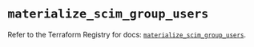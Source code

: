 # `materialize_scim_group_users`

Refer to the Terraform Registry for docs: [`materialize_scim_group_users`](https://registry.terraform.io/providers/materializeinc/materialize/0.9.1/docs/resources/scim_group_users).
